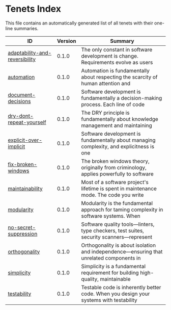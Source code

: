 # Tenets Index

This file contains an automatically generated list of all tenets with their one-line summaries.

| ID                                                                    | Version | Summary                                                                                  |
| --------------------------------------------------------------------- | ------- | ---------------------------------------------------------------------------------------- |
| [adaptability-and-reversibility](./adaptability-and-reversibility.md) | 0.1.0   | The only constant in software development is change. Requirements evolve as users        |
| [automation](./automation.md)                                         | 0.1.0   | Automation is fundamentally about respecting the scarcity of human attention and         |
| [document-decisions](./document-decisions.md)                         | 0.1.0   | Software development is fundamentally a decision-making process. Each line of code       |
| [dry-dont-repeat-yourself](./dry-dont-repeat-yourself.md)             | 0.1.0   | The DRY principle is fundamentally about knowledge management and maintaining            |
| [explicit-over-implicit](./explicit-over-implicit.md)                 | 0.1.0   | Software development is fundamentally about managing complexity, and explicitness is one |
| [fix-broken-windows](./fix-broken-windows.md)                         | 0.1.0   | The broken windows theory, originally from criminology, applies powerfully to software   |
| [maintainability](./maintainability.md)                               | 0.1.0   | Most of a software project's lifetime is spent in maintenance mode. The code you write   |
| [modularity](./modularity.md)                                         | 0.1.0   | Modularity is the fundamental approach for taming complexity in software systems. When   |
| [no-secret-suppression](./no-secret-suppression.md)                   | 0.1.0   | Software quality tools—linters, type checkers, test suites, security scanners—represent  |
| [orthogonality](./orthogonality.md)                                   | 0.1.0   | Orthogonality is about isolation and independence—ensuring that unrelated components in  |
| [simplicity](./simplicity.md)                                         | 0.1.0   | Simplicity is a fundamental requirement for building high-quality, maintainable          |
| [testability](./testability.md)                                       | 0.1.0   | Testable code is inherently better code. When you design your systems with testability   |
